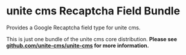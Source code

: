 
# unite cms Recaptcha Field Bundle

Provides a Google Recaptcha field type for unite cms. 

This is just one bundle of the unite cms core distribution. **Please see [github.com/unite-cms/unite-cms](https://github.com/unite-cms/unite-cms) for more information.**
